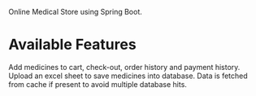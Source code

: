 Online Medical Store using Spring Boot.

Available Features
==================

Add medicines to cart, check-out, order history and payment history. 
Upload an excel sheet to save medicines into database.
Data is fetched from cache if present to avoid multiple database hits.
